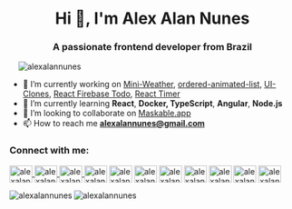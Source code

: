 
  
<h1  align="center">Hi 👋, I'm Alex Alan Nunes</h1>

<h3  align="center">A passionate frontend developer from Brazil</h3>

<p  align="left"> &nbsp;&nbsp;&nbsp;&nbsp;<img  src="https://komarev.com/ghpvc/?username=alexalannunes&label=Profile%20views&color=0e75b6&style=flat"  alt="alexalannunes" /> </p>

- 🔭 I’m currently working on [Mini-Weather](https://mini-weather-rosy.vercel.app/), [ordered-animated-list](https://github.com/alexalannunes/ordered-animated-list), [UI-Clones](https://github.com/alexalannunes/ui-clones), [React Firebase Todo](https://github.com/alexalannunes/react-todo-firebase), [React Timer](https://github.com/alexalannunes/react-timer-pwa)
- 🌱 I’m currently learning **React**, **Docker, TypeScript**, **Angular**, **Node.js**
- 👯 I’m looking to collaborate on [Maskable.app](https://maskable.app/)
- 📫 How to reach me **alexalannunes@gmail.com**

 


<h3  align="left">Connect with me:</h3>

<p  align="left">
<a  href="https://codepen.io/alexalannunes"  target="blank">
<img  align="center"  src="https://cdn.jsdelivr.net/npm/simple-icons@3.0.1/icons/codepen.svg"  alt="alexalannunes"  height="30"  width="40" />
</a>
<a  href="https://dev.to/alexalannunes"  target="blank">
<img  align="center"  src="https://cdn.jsdelivr.net/npm/simple-icons@3.0.1/icons/dev-dot-to.svg"  alt="alexalannunes"  height="30"  width="40" />
</a>
<a  href="https://twitter.com/alexalannunes"  target="blank">
<img  align="center"  src="https://cdn.jsdelivr.net/npm/simple-icons@v3/icons/twitter.svg"  alt="alexalannunes"  height="30"  width="40" />
</a>
<a  href="https://linkedin.com/in/alexalannunes"  target="blank"><img  align="center"  src="https://cdn.jsdelivr.net/npm/simple-icons@v3/icons/linkedin.svg"  alt="alexalannunes"  height="30"  width="40" /></a>
<a  href="https://codesandbox.com/alexalannunes"  target="blank"><img  align="center"  src="https://cdn.jsdelivr.net/npm/simple-icons@3.0.1/icons/codesandbox.svg"  alt="alexalannunes"  height="30"  width="40" /></a>
<a  href="https://fb.com/alexalannunes"  target="blank"><img  align="center"  src="https://cdn.jsdelivr.net/npm/simple-icons@v3/icons/facebook.svg"  alt="alexalannunes"  height="30"  width="40" /></a>
<a  href="https://instagram.com/alexalannunes"  target="blank"><img  align="center"  src="https://cdn.jsdelivr.net/npm/simple-icons@v3/icons/instagram.svg"  alt="alexalannunes"  height="30"  width="40" /></a>
<a  href="https://dribbble.com/alexalannunes"  target="blank"><img  align="center"  src="https://cdn.jsdelivr.net/npm/simple-icons@v3/icons/dribbble.svg"  alt="alexalannunes"  height="30"  width="40" /></a>
<a  href="https://www.behance.net/alexalannunes"  target="blank"><img  align="center"  src="https://cdn.jsdelivr.net/npm/simple-icons@v3/icons/behance.svg"  alt="alexalannunes"  height="30"  width="40" /></a>
<a  href="https://medium.com/@alexalannunes"  target="blank"><img  align="center"  src="https://cdn.jsdelivr.net/npm/simple-icons@v3/icons/medium.svg"  alt="alexalannunes"  height="30"  width="40" /></a>
<a  href="https://www.youtube.com/channel/UC_Dt6XtAfVgYNzd1iMH56Aw"  target="blank"><img  align="center"  src="https://cdn.jsdelivr.net/npm/simple-icons@v3/icons/youtube.svg"  alt="alexalannunes"  height="30"  width="40" /></a>
</p>


<p>
  <img  align="left"  src="https://github-readme-stats.vercel.app/api/top-langs?username=alexalannunes&show_icons=true&locale=en&layout=compact"  alt="alexalannunes" />
  
  <img  align="center"  src="https://github-readme-stats.vercel.app/api?username=alexalannunes&show_icons=true&locale=en"  alt="alexalannunes" />

</p>
